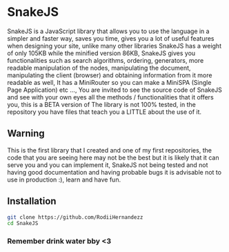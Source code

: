 # SnakeJS
SnakeJS is a JavaScript library that allows you to use the language in a simpler and faster way, saves you time, gives you a lot of useful features when designing your site, unlike many other libraries SnakeJS has a weight of only 105KB while the minified version 86KB, SnakeJS gives you functionalities such as search algorithms, ordering, generators, more readable manipulation of the nodes, manipulating the document, manipulating the client (browser) and obtaining information from it more readable as well, It has a MiniRouter so you can make a MiniSPA (Single Page Application) etc ..., You are invited to see the source code of SnakeJS and see with your own eyes all the methods / functionalities that it offers you, this is a BETA version of The library is not 100% tested, in the repository you have files that teach you a LITTLE about the use of it.

## Warning
This is the first library that I created and one of my first repositories, the code that you are seeing here may not be the best but it is likely that it can serve you and you can implement it, SnakeJS not being tested and not having good documentation and having probable bugs it is advisable not to use in production :), learn and have fun.

## Installation

```bash
git clone https://github.com/RodiiHernandezz
cd SnakeJS
```

### Remember drink water bby <3
